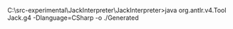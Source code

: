 C:\src-experimental\JackInterpreter\JackInterpreter>java org.antlr.v4.Tool Jack.g4 -Dlanguage=CSharp -o ./Generated